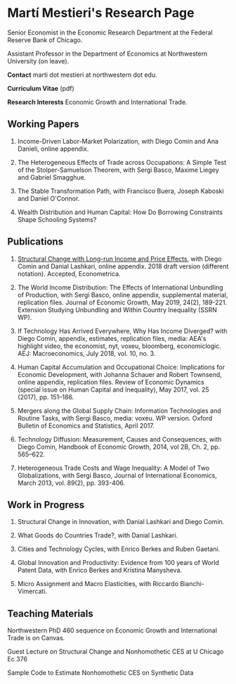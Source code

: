 # Martí Mestieri's Research Page

Senior Economist in the Economic Research Department at the Federal Reserve Bank of Chicago.

Assistant Professor in the Department of Economics at Northwestern University (on leave).


**Contact** marti dot mestieri at northwestern dot edu.

**Curriculum Vitae** (pdf)

**Research Interests** Economic Growth and International Trade. 
                                                                                 

## Working Papers

1. Income-Driven Labor-Market Polarization, with Diego Comin and Ana Danieli, online appendix.

2. The Heterogeneous Effects of Trade across Occupations: A Simple Test of the Stolper-Samuelson Theorem, with Sergi Basco, Maxime Liegey and Gabriel Smagghue.

3. The Stable Transformation Path, with Francisco Buera, Joseph Kaboski and Daniel O'Connor.

4. Wealth Distribution and Human Capital: How Do Borrowing Constraints Shape Schooling Systems?


## Publications

1. [Structural Change with Long-run Income and Price Effects](https://www.dropbox.com/s/prta8e8rul85w6i/CLM_final.pdf?dl=0), with Diego Comin and Danial Lashkari, online appendix. 2018 draft version (different notation). Accepted, Econometrica.


2. The World Income Distribution: The Effects of International Unbundling of Production, with Sergi Basco, online appendix, supplemental material, replication files.  Journal of Economic Growth, May 2019, 24(2), 189-221.
       Extension Studying Unbundling and Within Country Inequality (SSRN WP).

3. If Technology Has Arrived Everywhere, Why Has Income Diverged? with Diego Comin, appendix, estimates, replication files, media:  AEA's highlight video,  the economist, nyt, voxeu, bloomberg, economiclogic. AEJ: Macroeconomics, July 2018, vol. 10, no. 3.

4. Human Capital Accumulation and Occupational Choice: Implications for Economic Development, with Johanna Schauer and Robert Townsend, online appendix, replication files. Review of Economic Dynamics (special issue on Human Capital and Inequality), May 2017, vol. 25 (2017), pp. 151–186.

5. Mergers along the Global Supply Chain: Information Technologies and Routine Tasks, with Sergi Basco, media: voxeu. WP version. Oxford Bulletin of Economics and Statistics, April 2017. 

6. Technology Diffusion: Measurement, Causes and Consequences, with Diego Comin, Handbook of Economic Growth, 2014, vol 2B, Ch. 2,  pp. 565–622.

7. Heterogeneous Trade Costs and Wage Inequality: A Model of Two Globalizations, with Sergi Basco, Journal of International Economics, March 2013, vol. 89(2), pp. 393-406.


## Work in Progress 

1. Structural Change in Innovation, with Danial Lashkari and Diego Comin.

2. What Goods do Countries Trade?, with Danial Lashkari.

3. Cities and Technology Cycles, with Enrico Berkes and Ruben Gaetani.

4. Global Innovation and Productivity: Evidence from 100 years of World Patent Data, with Enrico Berkes and Kristina Manysheva.

5. Micro Assignment and Macro Elasticities, with Riccardo Bianchi-Vimercati.


## Teaching Materials

Northwestern PhD 460 sequence on Economic Growth and International Trade is on Canvas.

Guest Lecture on Structural Change and Nonhomothetic CES at U Chicago Ec 376

Sample Code to Estimate Nonhomothetic CES on Synthetic Data

